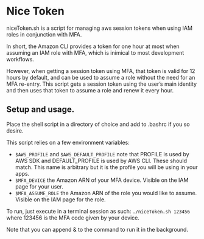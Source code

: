 # Nice Token
niceToken.sh is a script for managing aws session tokens when using IAM roles in conjunction with MFA.

In short, the Amazon CLI provides a token for one hour at most when assuming an IAM role with MFA, which is inimical to most development workflows.

However, when getting a session token using MFA, that token is valid for 12 hours by default, and can be used to assume a role without the need for an MFA re-entry. This script gets a session token using the user’s main identity and then uses that token to assume a role and renew it every hour.

## Setup and usage.
Place the shell script in a directory of choice and add to .bashrc if you so desire. 

This script relies on a few environment variables:
* `$AWS_PROFILE` and `$AWS_DEFAULT_PROFILE`  note that PROFILE is used by AWS SDK and DEFAULT_PROFILE is used by AWS CLI. These should match. This name is arbitrary but it is the profile you will be using in your apps.
* `$MFA_DEVICE` the Amazon ARN of your MFA device. Visible on the IAM page for your user.
* `$MFA_ASSUME_ROLE` the Amazon ARN of the role you would like to assume. Visible on the IAM page for the role. 

To run, just execute in a terminal session as such:
`./niceToken.sh 123456` where 123456 is the MFA code given by your device. 

Note that you can append & to the command to run it in the background. 
